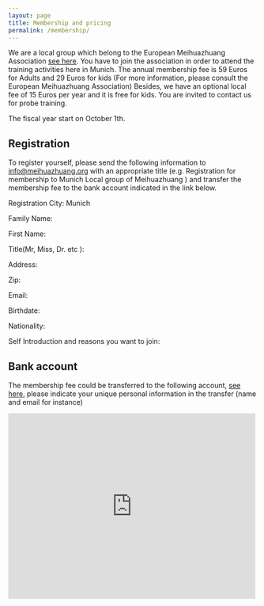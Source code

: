 ```yaml
---
layout: page
title: Membership and pricing
permalink: /membership/
---
```


We are a local group which belong to the European Meihuazhuang Association [see
here](http://www.meihuazhuang.org). You have to join the association in order to attend the training
activities here in Munich. The annual membership fee is 59 Euros for Adults and 29 Euros for kids
(For more information, please consult the European Meihuazhuang Association) Besides, we have an
optional local fee of 15 Euros per year and it is free for kids. You are invited to contact us for
probe training.

The fiscal year start on October 1th. 

## Registration

To register yourself, please send the following information to info@meihuazhuang.org with an
appropriate title (e.g. Registration for membership to Munich Local group of Meihuazhuang ) and transfer the membership fee to the bank account indicated in the
link below.


Registration City: Munich

Family Name: 

First Name: 


Title(Mr, Miss, Dr. etc ): 


Address: 


Zip: 


Email: 


Birthdate: 


Nationality: 


Self Introduction and reasons you want to join: 


## Bank account
The membership fee could be transferred to the following account, [see here](https://drive.google.com/file/d/0B1vtUB3pfkiyR0NjejFUcnR3ME0/view?usp=sharing), please indicate your unique personal information in the transfer (name and email for instance)

<embed src="https://drive.google.com/file/d/0B1vtUB3pfkiyR0NjejFUcnR3ME0/view?usp=sharing"  width="500" height="375" type='application/pdf'>
